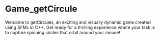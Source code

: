 # Game_getCircule
Welcome to getCircules, an exciting and visually dynamic game created using SFML in C++. Get ready for a thrilling experience where your task is to capture spinning circles that orbit around your mouse!
